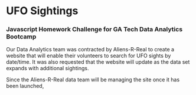 # UFO Sightings
### Javascript Homework Challenge for GA Tech Data Analytics Bootcamp

Our Data Analytics team was contracted by Aliens-R-Real to create a website that will enable their volunteers to search for UFO sights by date/time. It was also requested that the website will update as the data set expands with additional sightings.

Since the Aliens-R-Real data team will be managing the site once it has been launched, 

